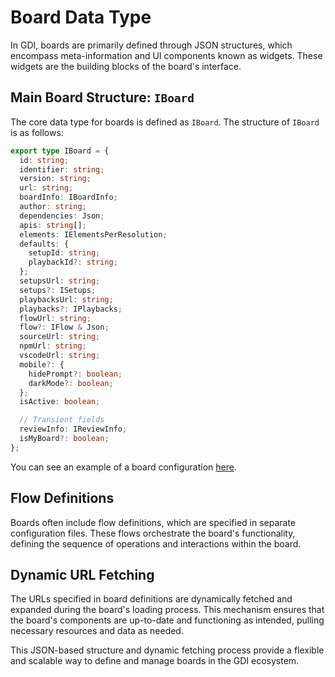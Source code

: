 # Board Data Type

In GDI, boards are primarily defined through JSON structures, which encompass meta-information and UI components known as widgets. These widgets are the building blocks of the board's interface.

## Main Board Structure: `IBoard`

The core data type for boards is defined as `IBoard`. The structure of `IBoard` is as follows:

```typescript
export type IBoard = {
  id: string;
  identifier: string;
  version: string;
  url: string;
  boardInfo: IBoardInfo;
  author: string;
  dependencies: Json;
  apis: string[];
  elements: IElementsPerResolution;
  defaults: {
    setupId: string;
    playbackId?: string;
  };
  setupsUrl: string;
  setups?: ISetups;
  playbacksUrl: string;
  playbacks?: IPlaybacks;
  flowUrl: string;
  flow?: IFlow & Json;
  sourceUrl: string;
  npmUrl: string;
  vscodeUrl: string;
  mobile?: {
    hidePrompt?: boolean;
    darkMode?: boolean;
  };
  isActive: boolean;

  // Transient fields
  reviewInfo: IReviewInfo;
  isMyBoard?: boolean;
};
```

You can see an example of a board configuration [here](https://github.com/dht/gdi-assets/blob/main/boards/B-001/B-001.json).

## Flow Definitions

Boards often include flow definitions, which are specified in separate configuration files. These flows orchestrate the board's functionality, defining the sequence of operations and interactions within the board.

## Dynamic URL Fetching

The URLs specified in board definitions are dynamically fetched and expanded during the board's loading process. This mechanism ensures that the board's components are up-to-date and functioning as intended, pulling necessary resources and data as needed.

This JSON-based structure and dynamic fetching process provide a flexible and scalable way to define and manage boards in the GDI ecosystem.
